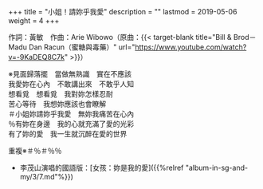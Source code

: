 +++
title = "小姐！請妳乎我愛"
description = ""
lastmod = 2019-05-06
weight = 4
+++

作詞：黃敏　作曲：Arie Wibowo（原曲：{{< target-blank title="Bill & Brod－Madu Dan Racun（蜜糖與毒藥）" url="https://www.youtube.com/watch?v=-9KaDEQ8C7k" >}}）  

※見面歸落擺　當做無熟識　實在不應該  
我愛妳在心內　不敢講出來　不敢乎人知  
想看覓　想看覓　我對妳怎樣忍耐  
苦心等待　我想妳應該也會瞭解  
＃小姐妳請妳乎我愛　無妳我痛苦在心內  
％有妳在身邊　我的心就充滿了愛的光彩  
有了妳的愛　我一生就沉醉在愛的世界  

重複※＃％＃％％

* 李茂山演唱的國語版：[女孩：妳是我的愛]({{%relref "album-in-sg-and-my/3/7.md"%}}) 